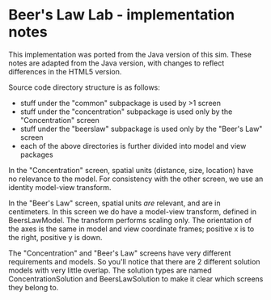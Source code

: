 # Beer's Law Lab - implementation notes

This implementation was ported from the Java version of this sim. These notes are adapted from
the Java version, with changes to reflect differences in the HTML5 version.

Source code directory structure is as follows:

* stuff under the "common" subpackage is used by >1 screen
* stuff under the "concentration" subpackage is used only by the "Concentration" screen
* stuff under the "beerslaw" subpackage is used only by the "Beer's Law" screen
* each of the above directories is further divided into model and view packages

In the "Concentration" screen, spatial units (distance, size, location) have no relevance to the model.
For consistency with the other screen, we use an identity model-view transform.

In the "Beer's Law" screen, spatial units *are* relevant, and are in centimeters. In this screen we do have
a model-view transform, defined in BeersLawModel. The transform performs scaling only. The orientation
of the axes is the same in model and view coordinate frames; positive x is to the right, positive y is down.

The "Concentration" and "Beer's Law" screens have very different requirements and models. So you'll notice
that there are 2 different solution models with very little overlap. The solution types are named
ConcentrationSolution and BeersLawSolution to make it clear which screens they belong to.